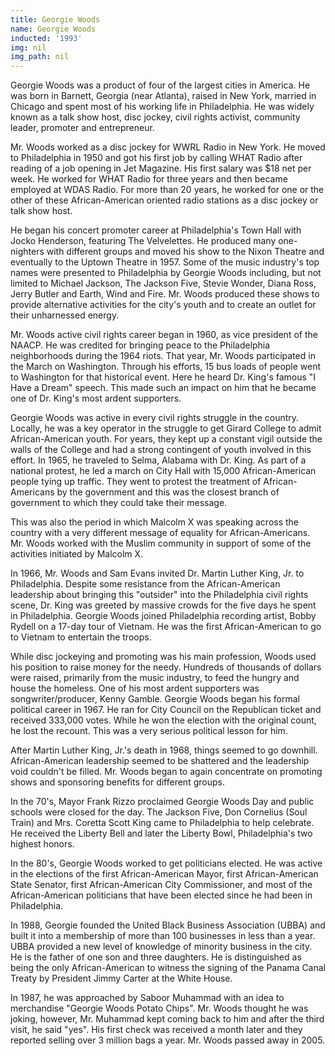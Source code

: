 ```yaml
---
title: Georgie Woods
name: Georgie Woods
inducted: '1993'
img: nil
img_path: nil
---
```


Georgie Woods was a product of four of the largest cities in America. He was born in Barnett, Georgia (near Atlanta), raised in New York, married in Chicago and spent most of his working life in Philadelphia. He was widely known as a talk show host, disc jockey, civil rights activist, community leader, promoter and entrepreneur.

Mr. Woods worked as a disc jockey for WWRL Radio in New York. He moved to Philadelphia in 1950 and got his first job by calling WHAT Radio after reading of a job opening in Jet Magazine. His first salary was $18 net per week. He worked for WHAT Radio for three years and then became employed at WDAS Radio. For more than 20 years, he worked for one or the other of these African-American oriented radio stations as a disc jockey or talk show host.

He began his concert promoter career at Philadelphia's Town Hall with Jocko Henderson, featuring The Velvelettes. He produced many one-nighters with different groups and moved his show to the Nixon Theatre and eventually to the Uptown Theatre in 1957. Some of the music industry's top names were presented to Philadelphia by Georgie Woods including, but not limited to Michael Jackson, The Jackson Five, Stevie Wonder, Diana Ross, Jerry Butler and Earth, Wind and Fire.  Mr. Woods produced these shows to provide alternative activities for the city's youth and to create an outlet for their unharnessed energy.

Mr. Woods active civil rights career began in 1960, as vice president of the NAACP.  He was credited for bringing peace to the Philadelphia neighborhoods during the 1964 riots.  That year, Mr. Woods participated in the March on Washington. Through his efforts, 15 bus loads of people went to Washington for that historical event. Here he heard Dr. King's famous "I Have a Dream" speech. This made such an impact on him that he became one of Dr. King's most ardent supporters.

Georgie Woods was active in every civil rights struggle in the country. Locally, he was a key operator in the struggle to get Girard College to admit African-American youth. For years, they kept up a constant vigil outside the walls of the College and had a strong contingent of youth involved in this effort. In 1965, he traveled to Selma, Alabama with Dr. King. As part of a national protest, he led a march on City Hall with 15,000 African-American people tying up traffic. They went to protest the treatment of African-Americans by the government and this was the closest branch of government to which they could take their message.

This was also the period in which Malcolm X was speaking across the country with a very different message of equality for African-Americans. Mr. Woods worked with the Muslim community in support of some of the activities initiated by Malcolm X.

In 1966, Mr. Woods and Sam Evans invited Dr. Martin Luther King, Jr. to Philadelphia. Despite some resistance from the African-American leadership about bringing this "outsider" into the Philadelphia civil rights scene, Dr. King was greeted by massive crowds for the five days he spent in Philadelphia. Georgie Woods joined Philadelphia recording artist, Bobby Rydell on a 17-day tour of Vietnam. He was the first African-American to go to Vietnam to entertain the troops.

While disc jockeying and promoting was his main profession, Woods used his position to raise money for the needy. Hundreds of thousands of dollars were raised, primarily from the music industry, to feed the hungry and house the homeless. One of his most ardent supporters was songwriter/producer, Kenny Gamble. Georgie Woods began his formal political career in 1967. He ran for City Council on the Republican ticket and received 333,000 votes. While he won the election with the original count, he lost the recount. This was a very serious political lesson for him.

After Martin Luther King, Jr.'s death in 1968, things seemed to go downhill. African-American leadership seemed to be shattered and the leadership void couldn't be filled.  Mr. Woods began to again concentrate on promoting shows and sponsoring benefits for different groups.

In the 70's, Mayor Frank Rizzo proclaimed Georgie Woods Day and public schools were closed for the day. The Jackson Five, Don Cornelius (Soul Train) and Mrs. Coretta Scott King came to Philadelphia to help celebrate. He received the Liberty Bell and later the Liberty Bowl, Philadelphia's two highest honors.

In the 80's, Georgie Woods worked to get politicians elected. He was active in the elections of the first African-American Mayor, first African-American State Senator, first African-American City Commissioner, and most of the African-American politicians that have been elected since he had been in Philadelphia.

In 1988, Georgie founded the United Black Business Association (UBBA) and built it into a membership of more than 100 businesses in less than a year. UBBA provided a new level of knowledge of minority business in the city. He is the father of one son and three daughters. He is distinguished as being the only African-American to witness the signing of the Panama Canal Treaty by President Jimmy Carter at the White House.

In 1987, he was approached by Saboor Muhammad with an idea to merchandise "Georgie Woods Potato Chips". Mr. Woods thought he was joking, however, Mr. Muhammad kept coming back to him and after the third visit, he said "yes". His first check was received a month later and they reported selling over 3 million bags a year.  Mr. Woods passed away in 2005.
